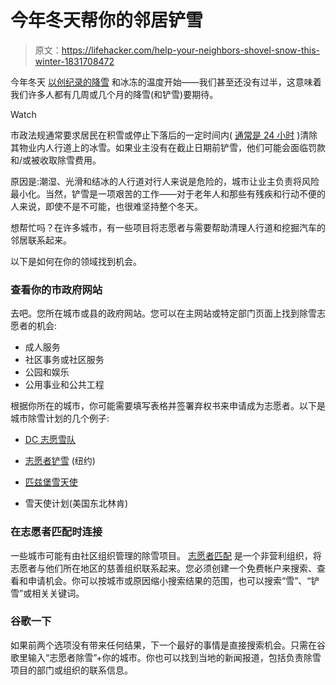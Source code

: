 # 今年冬天帮你的邻居铲雪

> 原文：<https://lifehacker.com/help-your-neighbors-shovel-snow-this-winter-1831708472>

今年冬天 [以创纪录的降雪](https://www.washingtonpost.com/weather/2018/10/16/record-early-season-cold-snow-have-taken-over-central-united-states/?utm_term=.79b9536391a2) 和冰冻的温度开始——我们甚至还没有过半，这意味着我们许多人都有几周或几个月的降雪(和铲雪)要期待。

Watch

市政法规通常要求居民在积雪或停止下落后的一定时间内( [通常是 24 小时](https://minnesota.cbslocal.com/2015/12/01/good-question-when-do-we-have-to-shovel-sidewalks/) )清除其物业内人行道上的冰雪。如果业主没有在截止日期前铲雪，他们可能会面临罚款和/或被收取除雪费用。

原因是:潮湿、光滑和结冰的人行道对行人来说是危险的，城市让业主负责将风险最小化。当然，铲雪是一项艰苦的工作——对于老年人和那些有残疾和行动不便的人来说，即使不是不可能，也很难坚持整个冬天。

想帮忙吗？在许多城市，有一些项目将志愿者与需要帮助清理人行道和挖掘汽车的邻居联系起来。

以下是如何在你的领域找到机会。

### 查看你的市政府网站

去吧。您所在城市或县的政府网站。您可以在主网站或特定部门页面上找到除雪志愿者的机会:

*   成人服务
*   社区事务或社区服务
*   公园和娱乐
*   公用事业和公共工程

根据你所在的城市，你可能需要填写表格并签署弃权书来申请成为志愿者。以下是城市除雪计划的几个例子:

*   [DC 志愿雪队](https://serve.dc.gov/page/dc-volunteer-snow-program)

*   [志愿者铲雪](https://www.nycservice.org/pages/pages/90) (纽约)

*   [匹兹堡雪天使](http://pittsburghpa.gov/snowangels/)

*   雪天使计划(美国东北林肯)

### 在志愿者匹配时连接

一些城市可能有由社区组织管理的除雪项目。 [志愿者匹配](https://www.volunteermatch.org/) 是一个非营利组织，将志愿者与他们所在地区的慈善组织联系起来。您必须创建一个免费帐户来搜索、查看和申请机会。你可以按城市或原因缩小搜索结果的范围，也可以搜索“雪”、“铲雪”或相关关键词。

### 谷歌一下

如果前两个选项没有带来任何结果，下一个最好的事情是直接搜索机会。只需在谷歌里输入“志愿者除雪”+你的城市。你也可以找到当地的新闻报道，包括负责除雪项目的部门或组织的联系信息。